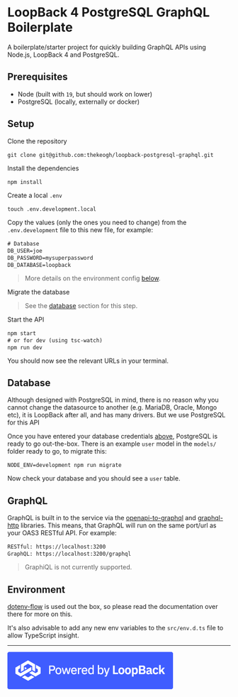 # LoopBack 4 PostgreSQL GraphQL Boilerplate

A boilerplate/starter project for quickly building GraphQL APIs using Node.js, LoopBack 4 and PostgreSQL.

## Prerequisites

- Node (built with `19`, but should work on lower)
- PostgreSQL (locally, externally or docker)

## Setup

Clone the repository

```shell
git clone git@github.com:thekeogh/loopback-postgresql-graphql.git
```

Install the dependencies

```shell
npm install
```

Create a local `.env` 

```shell
touch .env.development.local
```

Copy the values (only the ones you need to change) from the `.env.development` file to this new file, for example:

```shell
# Database
DB_USER=joe
DB_PASSWORD=mysuperpassword
DB_DATABASE=loopback
```

> More details on the environment config [below](#environment).

Migrate the database

> See the [database](#database) section for this step.

Start the API

```shell
npm start
# or for dev (using tsc-watch)
npm run dev
```

You should now see the relevant URLs in your terminal.

## Database

Although designed with PostgreSQL in mind, there is no reason why you cannot change the datasource to another (e.g. MariaDB, Oracle, Mongo etc), it is LoopBack after all, and has many drivers. But we use PostgreSQL for this API

Once you have entered your database credentials [above](#setup), PostgreSQL is ready to go out-the-box. There is an example `user` model in the `models/` folder ready to go, to migrate this:

```shell
NODE_ENV=development npm run migrate
```

Now check your database and you should see a `user` table.

## GraphQL

GraphQL is built in to the service via the [openapi-to-graphql](https://github.com/IBM/openapi-to-graphql) and [graphql-http](https://github.com/graphql/graphql-http) libraries. This means, that GraphQL will run on the same port/url as your OAS3 RESTful API. For example:

```
RESTful: https://localhost:3200
GraphQL: https://localhost:3200/graphql
```

> GraphiQL is not currently supported.

## Environment

[dotenv-flow](https://github.com/kerimdzhanov/dotenv-flow) is used out the box, so please read the documentation over there for more on this.

It's also advisable to add any new env variables to the `src/env.d.ts` file to allow TypeScript insight.

----

[![LoopBack](https://github.com/loopbackio/loopback-next/raw/master/docs/site/imgs/branding/Powered-by-LoopBack-Badge-(blue)-@2x.png)](http://loopback.io/)
